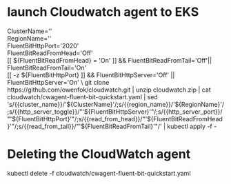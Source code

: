 

# launch Cloudwatch agent to EKS 

ClusterName='' \
RegionName='' \
FluentBitHttpPort='2020' \
FluentBitReadFromHead='Off' \
[[ ${FluentBitReadFromHead} = 'On' ]] && FluentBitReadFromTail='Off'|| FluentBitReadFromTail='On' \
[[ -z ${FluentBitHttpPort} ]] && FluentBitHttpServer='Off' || FluentBitHttpServer='On' \
git clone https://github.com/owenfok/cloudwatch.git | unzip cloudwatch.zip | cat cloudwatch/cwagent-fluent-bit-quickstart.yaml | sed 's/{{cluster_name}}/'${ClusterName}'/;s/{{region_name}}/'${RegionName}'/;s/{{http_server_toggle}}/"'${FluentBitHttpServer}'"/;s/{{http_server_port}}/"'${FluentBitHttpPort}'"/;s/{{read_from_head}}/"'${FluentBitReadFromHead}'"/;s/{{read_from_tail}}/"'${FluentBitReadFromTail}'"/' | kubectl apply -f -  
 
# Deleting the CloudWatch agent 

kubectl delete -f cloudwatch/cwagent-fluent-bit-quickstart.yaml
